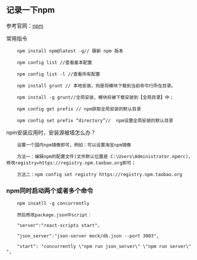 ## 记录一下npm 

参考官网：[npm](https://docs.npmjs.com/)

常用指令

        npm install npm@latest -g// 跟新 npm 版本

        npm config list //查看基本配置 
        
        npm config list -l //查看所有配置

        npm install grunt // 本地安装，则是将模块下载到当前命令行所在目录。 

        npm install -g grunt//全局安装，模块将被下载安装到【全局目录】中；

        npm config get prefix // npm获取全局安装的默认目录
      
        npm config set prefix “directory”//  npm设置全局安装的默认目录

npm安装应用时，安装源被墙怎么办？
        
        设置一个国内npm镜像即可，例如：可以设置淘宝npm镜像 
        
        方法一：编辑npm的配置文件(文件默认位置是 C:\Users\Administrator.npmrc)，修改registry=https://registry.npm.taobao.org即可； 

        方法二：npm config set registry https://registry.npm.taobao.org
        
    
### npm同时启动两个或者多个命令
    
        npm insatll -g concurrently

        然后修改package.json中script：

        "server":"react-scripts start",

        "json_server":"json-server mock/db.json --port 3003",

        "start": "concurrently \"npm run json_server\" \"npm run server\" ",
